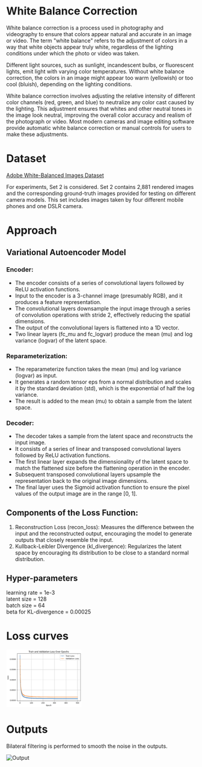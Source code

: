 # White Balance Correction

White balance correction is a process used in photography and videography to ensure that colors appear natural and accurate in an image or video. The term "white balance" refers to the adjustment of colors in a way that white objects appear truly white, regardless of the lighting conditions under which the photo or video was taken.

Different light sources, such as sunlight, incandescent bulbs, or fluorescent lights, emit light with varying color temperatures. Without white balance correction, the colors in an image might appear too warm (yellowish) or too cool (bluish), depending on the lighting conditions.

White balance correction involves adjusting the relative intensity of different color channels (red, green, and blue) to neutralize any color cast caused by the lighting. This adjustment ensures that whites and other neutral tones in the image look neutral, improving the overall color accuracy and realism of the photograph or video. Most modern cameras and image editing software provide automatic white balance correction or manual controls for users to make these adjustments.

# Dataset
[Adobe White-Balanced Images Dataset](https://cvil.eecs.yorku.ca/projects/public_html/sRGB_WB_correction/dataset.html)

For experiments, Set 2 is considered. Set 2 contains 2,881 rendered images and the corresponding ground-truth images provided for testing on different camera models. This set includes images taken by four different mobile phones and one DSLR camera. 


# Approach

## Variational Autoencoder Model

### Encoder:

* The encoder consists of a series of convolutional layers followed by ReLU activation functions.
* Input to the encoder is a 3-channel image (presumably RGB), and it produces a feature representation.
* The convolutional layers downsample the input image through a series of convolution operations with stride 2, effectively reducing the spatial dimensions.
* The output of the convolutional layers is flattened into a 1D vector.
* Two linear layers (fc_mu and fc_logvar) produce the mean (mu) and log variance (logvar) of the latent space.

### Reparameterization:

* The reparameterize function takes the mean (mu) and log variance (logvar) as input.
* It generates a random tensor eps from a normal distribution and scales it by the standard deviation (std), which is the exponential of half the log variance.
* The result is added to the mean (mu) to obtain a sample from the latent space.

### Decoder:

* The decoder takes a sample from the latent space and reconstructs the input image.
* It consists of a series of linear and transposed convolutional layers followed by ReLU activation functions.
* The first linear layer expands the dimensionality of the latent space to match the flattened size before the flattening operation in the encoder.
* Subsequent transposed convolutional layers upsample the representation back to the original image dimensions.
* The final layer uses the Sigmoid activation function to ensure the pixel values of the output image are in the range [0, 1].

## Components of the Loss Function:

1. Reconstruction Loss (recon_loss): Measures the difference between the input and the reconstructed output, encouraging the model to generate outputs that closely resemble the input.
2. Kullback-Leibler Divergence (kl_divergence): Regularizes the latent space by encouraging its distribution to be close to a standard normal distribution.

## Hyper-parameters
learning rate = 1e-3 \
latent size = 128 \
batch size = 64 \
beta for KL-divergence = 0.00025

# Loss curves

<img src="figures/loss_curves.png" alt="Loss Curves" width="200"/>


# Outputs

Bilateral filtering is performed to smooth the noise in the outputs.

![Output](figures/output.png)